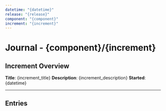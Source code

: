 ```yaml
---
datetime: "{datetime}"
release: "{release}"
component: "{component}"
increment: "{increment}"
---
```


# Journal - {component}/{increment}

## Increment Overview
**Title**: {increment_title}
**Description**: {increment_description}
**Started**: {datetime}

---

## Entries

<!-- Journal entries will be appended below in the format:
## YYYY-MM-DDTHH:MM:SSZ - role

Entry content here
-->